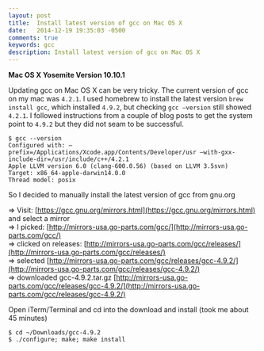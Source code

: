 ```yaml
---
layout: post
title:  Install latest version of gcc on Mac OS X
date:   2014-12-19 19:35:03 -0500
comments: true
keywords: gcc
description: Install latest version of gcc on Mac OS X
---
```


**Mac OS X Yosemite Version 10.10.1**

Updating gcc on Mac OS X can be very tricky. The current version of gcc on my mac was `4.2.1`. I used homebrew to install the latest version `brew install gcc`, which installed `4.9.2`, but checking `gcc —version` still showed `4.2.1`. I followed instructions from a couple of blog posts to get the system point to `4.9.2` but they did not seam to be successful.

```
$ gcc --version
Configured with: —prefix=/Applications/Xcode.app/Contents/Developer/usr —with-gxx-include-dir=/usr/include/c++/4.2.1
Apple LLVM version 6.0 (clang-600.0.56) (based on LLVM 3.5svn)
Target: x86_64-apple-darwin14.0.0
Thread model: posix
```

So I decided to manually install the latest version of gcc from gnu.org

=> Visit: [https://gcc.gnu.org/mirrors.html](https://gcc.gnu.org/mirrors.html) and select a mirror <br/>
=> I picked: [http://mirrors-usa.go-parts.com/gcc/](http://mirrors-usa.go-parts.com/gcc/) <br/>
=> clicked on releases: [http://mirrors-usa.go-parts.com/gcc/releases/](http://mirrors-usa.go-parts.com/gcc/releases/) <br/>
=> selected [http://mirrors-usa.go-parts.com/gcc/releases/gcc-4.9.2/](http://mirrors-usa.go-parts.com/gcc/releases/gcc-4.9.2/) <br/>
=> downloaded gcc-4.9.2.tar.gz [http://mirrors-usa.go-parts.com/gcc/releases/gcc-4.9.2/](http://mirrors-usa.go-parts.com/gcc/releases/gcc-4.9.2/) <br/>

Open iTerm/Terminal and cd into the download and install (took me about 45 minutes)

```
$ cd ~/Downloads/gcc-4.9.2
$ ./configure; make; make install
```
